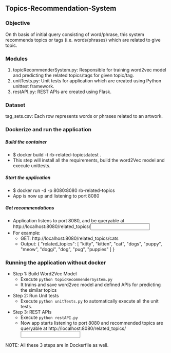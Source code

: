 ## Topics-Recommendation-System

### Objective
On th basis of initial query consisting of word/phrase, this system recommends topics or tags (i.e. words/phrases) which are related to give topic.

### Modules
1. topicRecommenderSystem.py: Responsible for training word2vec model and predicting the related topics/tags for given topic/tag.
2. unitTests.py: Unit tests for application which are created using Python unittest framework.
3. restAPI.py: REST APIs are created using Flask.

### Dataset
tag_sets.csv: Each row represents words or phrases related to an artwork.

### Dockerize and run the application
##### Build the container
- $ docker build -t rb-related-topics:latest .
- This step will install all the requirements, build the word2Vec model and execute unittests. 

##### Start the application
- $ docker run -d -p 8080:8080 rb-related-topics
- App is now up and listening to port 8080

##### Get recommendations
- Application listens to port 8080, and be queryable at http://localhost:8080/related_topics/<input>
- For example: 
  - GET: http://localhost:8080/related_topics/cats
  - Output: {
     "related_topics": [
       "kitty", 
       "kitten", 
       "cat", 
       "dogs", 
       "puppy", 
       "meow", 
       "doggi", 
       "dog", 
       "pug", 
       "puppies"
     ]
   }

### Running the application without docker
- Step 1: Build Word2Vec Model
  - Execute `python topicRecommenderSystem.py`
  - It trains and save word2vec model and defined APIs for predicting the similar topics
- Step 2: Run Unit tests
  - Execute `python unitTests.py` to automatically execute all the unit tests.
- Step 3: REST APIs
  - Execute `python restAPI.py`
  - Now app starts listening to port 8080 and recommended topics are queryable at http://localhost:8080/related_topics/<input>
  
NOTE: All these 3 steps are in Dockerfile as well.
